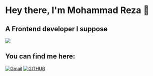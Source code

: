 
# Hey there, I'm Mohammad Reza 🙂
## A Frontend developer I suppose 

![](https://cdn.dribbble.com/users/1162077/screenshots/3848914/programmer.gif)
 
 ## You can find me here:

[![Gmail](https://img.shields.io/badge/-Gmail-c14438?style=for-the-badge&logo=Gmail&logoColor=white)](mailto:dev.mohammadrezaahmadi@gmail.com)
[![GITHUB](https://img.shields.io/badge/github-%23121011.svg?style=for-the-badge&logo=github&logoColor=black&color=white)](https://github.com/dev-mohammadrezaahmadi/)

